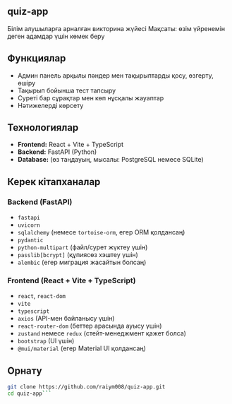 ## quiz-app

Білім алушыларға арналған викторина жүйесі
Мақсаты: өзім үйренемін деген адамдар үшін көмек беру

## Функциялар
- Админ панель арқылы пәндер мен тақырыптарды қосу, өзгерту, өшіру
- Тақырып бойынша тест тапсыру
- Суреті бар сұрақтар мен көп нұсқалы жауаптар
- Нәтижелерді көрсету

## Технологиялар
- **Frontend:** React + Vite + TypeScript
- **Backend:** FastAPI (Python)
- **Database:** (өз таңдауың, мысалы: PostgreSQL немесе SQLite)

## Керек кітапханалар

### Backend (FastAPI)
- `fastapi`
- `uvicorn`
- `sqlalchemy` (немесе `tortoise-orm`, егер ORM қолдансаң)
- `pydantic`
- `python-multipart` (файл/сурет жүктеу үшін)
- `passlib[bcrypt]` (құпиясөз хэштеу үшін)
- `alembic` (егер миграция жасайтын болсаң)

### Frontend (React + Vite + TypeScript)
- `react`, `react-dom`
- `vite`
- `typescript`
- `axios` (API-мен байланысу үшін)
- `react-router-dom` (беттер арасында ауысу үшін)
- `zustand` немесе `redux` (стейт-менеджмент қажет болса)
- `bootstrap` (UI үшін)
- `@mui/material` (егер Material UI қолдансаң)

## Орнату
```bash
git clone https://github.com/raiym008/quiz-app.git
cd quiz-app```


